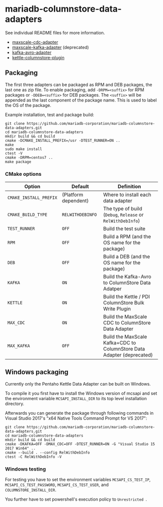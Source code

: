 # mariadb-columnstore-data-adapters

See individual README files for more information.

* [maxscale-cdc-adapter](maxscale-cdc-adapter/README.md)
* [maxscale-kafka-adapter](maxscale-kafka-adapter/README.md) (deprecated)
* [kafka-avro-adapter](kafka-avro-adapter/README.md)
* [kettle-columnstore-plugin](kettle-columnstore-bulk-exporter-plugin/README.md)

## Packaging

The first three adapters can be packaged as RPM and DEB packages, the last one as zip file.
 To enable packaging, add
`-DRPM=<suffix>` for RPM packages or `-DDEB=<suffix>` for DEB packages. The
`<suffix>` will be appended as the last component of the package name. This is
used to label the OS of the package.

Example installation, test and package build:
```shell
git clone https://github.com/mariadb-corporation/mariadb-columnstore-data-adapters.git
cd mariadb-columnstore-data-adapters
mkdir build && cd build
cmake -DCMAKE_INSTALL_PREFIX=/usr -DTEST_RUNNER=ON ..
make
sudo make install
ctest -V
cmake -DRPM=centos7 ..
make package
```

### CMake options
| Option | Default | Definition |
| ------ | ------ | ---------- |
| `CMAKE_INSTALL_PREFIX` | (Platform dependent) | Where to install each data adapter |
| `CMAKE_BUILD_TYPE` | `RELWITHDEBINFO` | The type of build (`Debug`, `Release` or `RelWithDebInfo`) |
| `TEST_RUNNER` | `OFF` | Build the test suite |
| `RPM` | `OFF` | Build a RPM (and the OS name for the package) |
| `DEB` | `OFF` | Build a DEB (and the OS name for the package) |
| `KAFKA` | `ON` | Build the Kafka-Avro to ColumnStore Data Adatper |
| `KETTLE` | `ON` | Build the Kettle / PDI ColumnStore Bulk Write Plugin |
| `MAX_CDC` | `ON` | Build the MaxScale CDC to ColumnStore Data Adapter |
| `MAX_KAFKA` | `OFF` | Build the MaxScale Kafka+CDC to ColumnStore Data Adapter (deprecated) |

## Windows packaging

Currently only the Pentaho Kettle Data Adapter can be built on Windows. 

To compile it you first have to install the Windows version of mcsapi and set the environment variable ``MCSAPI_INSTALL_DIR`` to its top level installation directory.

Afterwards you can generate the package through following commands in Visual Studio 2017's "x64 Native Tools Command Prompt for VS 2017":

```
git clone https://github.com/mariadb-corporation/mariadb-columnstore-data-adapters.git
cd mariadb-columnstore-data-adapters
mkdir build && cd build
cmake -DKAFKA=OFF -DMAX_CDC=OFF -DTEST_RUNNER=ON -G "Visual Studio 15 2017 Win64" ..
cmake --build . --config RelWithDebInfo
ctest -C RelWithDebInfo -V
```

### Windows testing
For testing you have to set the environment variables ``MCSAPI_CS_TEST_IP``, ``MCSAPI_CS_TEST_PASSWORD``, ``MCSAPI_CS_TEST_USER``, and ``COLUMNSTORE_INSTALL_DIR``.

You further have to set powershell's execution policy to ``Unrestricted ``.
